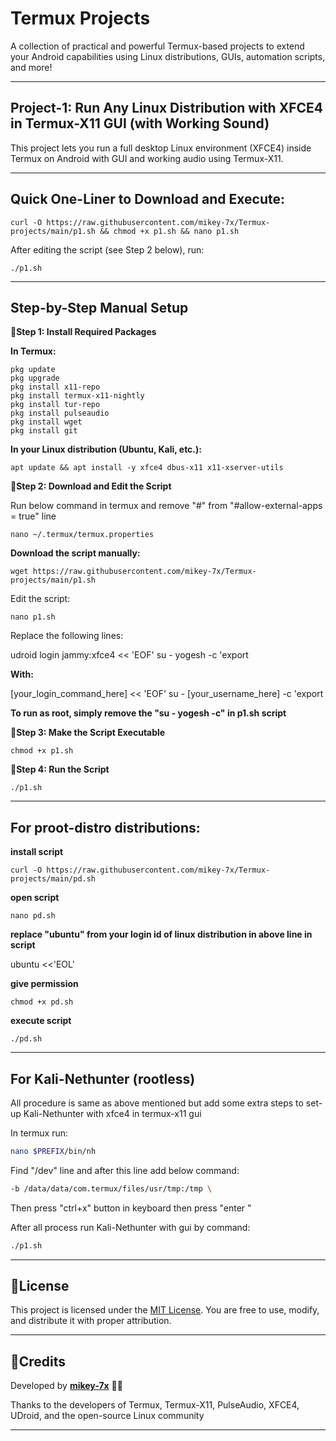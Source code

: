 # Termux Projects

A collection of practical and powerful Termux-based projects to extend your Android capabilities using Linux distributions, GUIs, automation scripts, and more!


---

## **Project-1: Run Any Linux Distribution with XFCE4 in Termux-X11 GUI (with Working Sound)**

This project lets you run a full desktop Linux environment (XFCE4) inside Termux on Android with GUI and working audio using Termux-X11.


---

## **Quick One-Liner to Download and Execute:**

```
curl -O https://raw.githubusercontent.com/mikey-7x/Termux-projects/main/p1.sh && chmod +x p1.sh && nano p1.sh
```

After editing the script (see Step 2 below), run:

```
./p1.sh
```


---

## **Step-by-Step Manual Setup**

**🦞Step 1: Install Required Packages**

**In Termux:**

```
pkg update
pkg upgrade
pkg install x11-repo
pkg install termux-x11-nightly
pkg install tur-repo
pkg install pulseaudio
pkg install wget
pkg install git
```

**In your Linux distribution (Ubuntu, Kali, etc.):**

```
apt update && apt install -y xfce4 dbus-x11 x11-xserver-utils
```

**🦞Step 2: Download and Edit the Script**

Run below command in termux and remove "#" from "#allow-external-apps = true" line

```
nano ~/.termux/termux.properties
```

**Download the script manually:**

```
wget https://raw.githubusercontent.com/mikey-7x/Termux-projects/main/p1.sh
```



Edit the script:

```
nano p1.sh
```

Replace the following lines:

udroid login jammy:xfce4 << 'EOF'
su - yogesh -c 'export

**With:**

[your_login_command_here] << 'EOF'
su - [your_username_here] -c 'export

**To run as root, simply remove the "su - yogesh -c" in p1.sh script**

**🦞Step 3: Make the Script Executable**

```
chmod +x p1.sh
```

**🦞Step 4: Run the Script**

```
./p1.sh
```
---

## **For proot-distro distributions:**

**install script**
```
curl -O https://raw.githubusercontent.com/mikey-7x/Termux-projects/main/pd.sh
```

**open script**
```
nano pd.sh
```

**replace "ubuntu" from your login id of linux distribution in above line in script**

ubuntu <<'EOL'


**give permission**
```
chmod +x pd.sh
```

**execute script**
```
./pd.sh
```

--- 

## **For Kali-Nethunter (rootless)**
All procedure is same as above mentioned but add some extra steps to set-up Kali-Nethunter with xfce4 in termux-x11 gui

In termux run:
```sh
nano $PREFIX/bin/nh
```
Find "/dev" line and after this line add below command:
```sh
-b /data/data/com.termux/files/usr/tmp:/tmp \
```
Then press "ctrl+x" button in keyboard then press  "enter "

After all process run Kali-Nethunter with gui by command:
```sh
./p1.sh
```
---
## **📜License**

This project is licensed under the 
[MIT License](LICENSE).
You are free to use, modify, and distribute it with proper attribution.


---

## **📜Credits**

Developed by **[mikey-7x](https://github.com/mikey-7x)** 🚀🔥  

Thanks to the developers of Termux, Termux-X11, PulseAudio, XFCE4, UDroid, and the open-source Linux community

---
